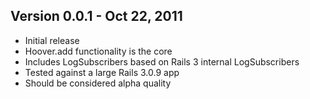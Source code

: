 ## Version 0.0.1 - Oct 22, 2011

* Initial release
* Hoover.add functionality is the core
* Includes LogSubscribers based on Rails 3 internal LogSubscribers
* Tested against a large Rails 3.0.9 app
* Should be considered alpha quality
